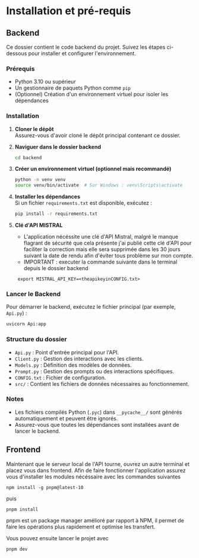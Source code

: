 # Installation et pré-requis 
## Backend

Ce dossier contient le code backend du projet. Suivez les étapes ci-dessous pour installer et configurer l'environnement.

### Prérequis

- Python 3.10 ou supérieur
- Un gestionnaire de paquets Python comme `pip`
- (Optionnel) Création d'un environnement virtuel pour isoler les dépendances

### Installation

1. **Cloner le dépôt**  
   Assurez-vous d'avoir cloné le dépôt principal contenant ce dossier.

2. **Naviguer dans le dossier backend**  
   ```bash
   cd backend
   ```

3. **Créer un environnement virtuel (optionnel mais recommandé)**  
   ```bash
   python -m venv venv
   source venv/bin/activate  # Sur Windows : venv\Scripts\activate
   ```

4. **Installer les dépendances**  
   Si un fichier `requirements.txt` est disponible, exécutez :  
   ```bash
   pip install -r requirements.txt
   ```

5. **Clé d'API MISTRAL**  
   - L'application nécéssite une clé d'API Mistral, malgré le manque flagrant de sécurité que cela présente j'ai publié cette clé d'API pour faciliter la correction mais elle sera supprimée dans les 30 jours suivant la date de rendu afin d'éviter tous problème sur mon compte. 
   - IMPORTANT : executer la commande suivante dans le terminal depuis le dossier backend
   ```
    export MISTRAL_API_KEY=<theapikeyinCONFIG.txt>
    ```

### Lancer le Backend

Pour démarrer le backend, exécutez le fichier principal (par exemple, `Api.py`) :  
```bash
uvicorn Api:app
```

### Structure du dossier

- `Api.py` : Point d'entrée principal pour l'API.
- `Client.py` : Gestion des interactions avec les clients.
- `Models.py` : Définition des modèles de données.
- `Prompt.py` : Gestion des prompts ou des interactions spécifiques.
- `CONFIG.txt` : Fichier de configuration.
- `src/` : Contient les fichiers de données nécessaires au fonctionnement.

### Notes

- Les fichiers compilés Python (`.pyc`) dans `__pycache__/` sont générés automatiquement et peuvent être ignorés.
- Assurez-vous que toutes les dépendances sont installées avant de lancer le backend.

## Frontend
Maintenant que le serveur local de l'API tourne, ouvrez un autre terminal et placez vous dans frontend. 
Afin de faire fonctionner l'application assurez vous d'installer les modules nécéssaire avec les commandes suivantes
```
npm install -g pnpm@latest-10
```
puis 
```
pnpm install
```
pnpm est un package manager amélioré par rapport à NPM, il permet de faire les opérations plus rapidement et optimise les transfert. 

Vous pouvez ensuite lancer le projet avec 
```
pnpm dev
```